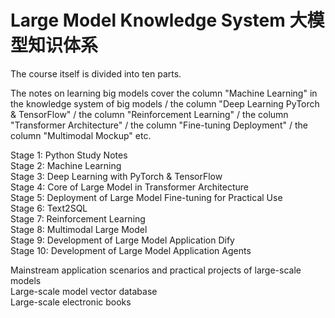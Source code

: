 # Large Model Knowledge System 大模型知识体系

The course itself is divided into ten parts.
<br/>

The notes on learning big models cover the column "Machine Learning" in the knowledge system of big models / the column "Deep Learning PyTorch & TensorFlow" / the column "Reinforcement Learning" / the column "Transformer Architecture" / the column "Fine-tuning Deployment" / the column "Multimodal Mockup" etc.<br/>


Stage 1: Python Study Notes<br/>
Stage 2: Machine Learning<br/>
Stage 3: Deep Learning with PyTorch & TensorFlow<br/>
Stage 4: Core of Large Model in Transformer Architecture<br/>
Stage 5: Deployment of Large Model Fine-tuning for Practical Use <br/>
Stage 6: Text2SQL<br/>
Stage 7: Reinforcement Learning<br/>
Stage 8: Multimodal Large Model<br/>
Stage 9: Development of Large Model Application Dify<br/>
Stage 10: Development of Large Model Application Agents<br/>

Mainstream application scenarios and practical projects of large-scale models<br/>
Large-scale model vector database<br/>
Large-scale electronic books<br/>

